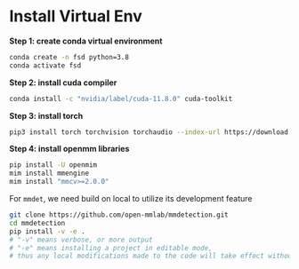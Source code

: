 # Install Virtual Env

**Step 1: create conda virtual environment**

```bash
conda create -n fsd python=3.8
conda activate fsd
```

**Step 2: install cuda compiler**
```bash
conda install -c "nvidia/label/cuda-11.8.0" cuda-toolkit
```

**Step 3: install torch**
```bash
pip3 install torch torchvision torchaudio --index-url https://download.pytorch.org/whl/cu118
```

**Step 4: install openmm libraries**

```bash
pip install -U openmim
mim install mmengine
mim install "mmcv>=2.0.0"
```

For `mmdet`, we need build on local to utilize its development feature

```bash
git clone https://github.com/open-mmlab/mmdetection.git
cd mmdetection
pip install -v -e .
# "-v" means verbose, or more output
# "-e" means installing a project in editable mode,
# thus any local modifications made to the code will take effect without reinstallation.
```

